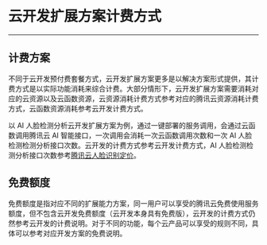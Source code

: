 # 云开发扩展方案计费方式

---

## 计费方案

不同于云开发预付费套餐方式，云开发扩展方案更多是以解决方案形式提供，其计费方式是以实际功能消耗来综合计费。大部分情形下，云开发扩展方案需要消耗对应的云资源以及云函数资源，云资源消耗计费方式参考对应的腾讯云资源消耗计费方式，云函数资源消耗参考云开发计费方式。

以 AI 人脸检测分析云开发扩展方案为例，通过一键部署的服务调用，会通过云函数调用腾讯云 AI 智能接口，一次调用会消耗一次云函数调用次数和一次 AI 人脸检测检测分析接口次数。云开发的计费方式参考云开发计费方式，AI 人脸检测检测分析接口次数参考[腾讯云人脸识别定价][1]。

## 免费额度

免费额度是指对应不同的扩展能力方案，同一用户可以享受的腾讯云免费使用服务额度，但不包含云开发免费额度（云开发本身具有免费版），云开发的计费方式仍然参考云开发的计费说明。对于不同的功能，每个云产品可以享受的规则不同，具体可以参考对应开发方案的免费说明。

[1]: https://cloud.tencent.com/document/product/867/17640
